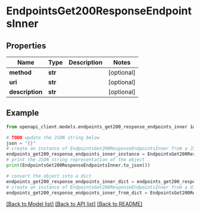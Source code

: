 # EndpointsGet200ResponseEndpointsInner


## Properties

Name | Type | Description | Notes
------------ | ------------- | ------------- | -------------
**method** | **str** |  | [optional] 
**uri** | **str** |  | [optional] 
**description** | **str** |  | [optional] 

## Example

```python
from openapi_client.models.endpoints_get200_response_endpoints_inner import EndpointsGet200ResponseEndpointsInner

# TODO update the JSON string below
json = "{}"
# create an instance of EndpointsGet200ResponseEndpointsInner from a JSON string
endpoints_get200_response_endpoints_inner_instance = EndpointsGet200ResponseEndpointsInner.from_json(json)
# print the JSON string representation of the object
print(EndpointsGet200ResponseEndpointsInner.to_json())

# convert the object into a dict
endpoints_get200_response_endpoints_inner_dict = endpoints_get200_response_endpoints_inner_instance.to_dict()
# create an instance of EndpointsGet200ResponseEndpointsInner from a dict
endpoints_get200_response_endpoints_inner_from_dict = EndpointsGet200ResponseEndpointsInner.from_dict(endpoints_get200_response_endpoints_inner_dict)
```
[[Back to Model list]](../README.md#documentation-for-models) [[Back to API list]](../README.md#documentation-for-api-endpoints) [[Back to README]](../README.md)


